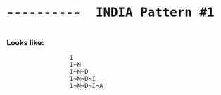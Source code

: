 

<pre><h1 align="center">----------  INDIA Pattern #1  ----------</h1></pre>


### Looks like:

<pre>
                 I
                 I~N
                 I~N~D
                 I~N~D~I
                 I~N~D~I~A

</pre>
